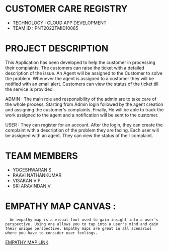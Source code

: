 # CUSTOMER CARE REGISTRY

- TECHNOLOGY : CLOUD APP DEVELOPMENT
- TEAM ID : PNT2022TMID10085

# PROJECT DESCRIPTION

This Application has been developed to help the customer in processing their complaints. The customers can raise the ticket with a detailed description of the issue. An Agent will be assigned to the Customer to solve the problem. Whenever the agent is assigned to a customer they will be notified with an email alert. Customers can view the status of the ticket till the service is provided.

ADMIN :
The main role and responsibility of the admin are to take care of the whole process. Starting from Admin login followed by the agent creation and assigning the customer's complaints. Finally, He will be able to track the work assigned to the agent and a notification will be sent to the customer.

USER :
They can register for an account. After the login, they can create the complaint with a description of the problem they are facing. Each user will be assigned with an agent. They can view the status of their complaint.

# TEAM MEMBERS

- YOGESHWARAN S
- RAAVI NATHANKUMAR
- VISAKAN V P
- SRI ARAVINDAN V

# EMPATHY MAP CANVAS :

      An empathy map is a visual tool used to gain insight into a user's perspective. Using one allows you to tap into a user's mind and gain their unique perspective. Empathy maps are great in all scenarios where you have to consider user feelings.

[EMPATHY MAP LINK ](https://github.com/IBM-EPBL/IBM-Project-1392-1658386621/blob/main/Pre-Development/Ideation_Phase/Empathy_Map)
